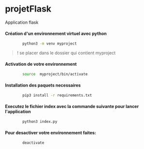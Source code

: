 # projetFlask
Application flask

#### Création d'un environnement virtuel avec python
```bash
        python3 -m venv myproject

```

> ! se placer dans le dossier qui contient  myproject

#### Activation de votre environnement
```bash
        source  myproject/bin/activate

```


#### Installation des paquets necessaires
```bash
        pip3 install -r requirements.txt

```

#### Executez le fichier index avec la commande suivante pour lancer l'application
```bash
        python3 index.py

```

#### Pour desactiver  votre environnement faites:
```bash
        deactivate

```
